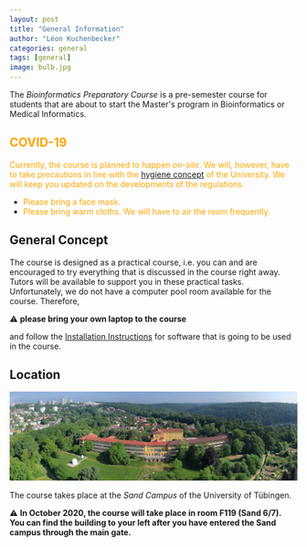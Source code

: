```yaml
---
layout: post
title: "General Information"
author: "Léon Kuchenbecker"
categories: general
tags: [general]
image: bulb.jpg
---
```


The *Bioinformatics Preparatory Course* is a pre-semester course for students
that are about to start the Master's program in Bioinformatics or Medical
Informatics.

## <span style="color:orange">COVID-19</span>

<span style="color:orange">Currently, the course is planned to happen *on-site*. We will, however, have to
take precautions in line with the [hygiene
concept](https://uni-tuebingen.de/universitaet/infos-zum-coronavirus/) of the
University. We will keep you updated on the developments of the regulations.</span>

- <span style="color:orange">Please bring a face mask.</span>
- <span style="color:orange">Please bring warm cloths. We will have to air the room frequently.</span>

## General Concept

The course is designed as a practical course, i.e. you can and are encouraged
to try everything that is discussed in the course right away. Tutors will be
available to support you in these practical tasks. Unfortunately, we do not
have a computer pool room available for the course. Therefore, 

⚠️ **please bring your own laptop to the course**

and follow the [Installation Instructions]() for software that is going to be used in the course.

## Location

![Sand](/assets/img/sand_wide.jpg)

The course takes place at the *Sand Campus* of the University of Tübingen.

⚠️ **In October 2020, the course will take place in room F119 (Sand 6/7). You
can find the building to your left after you have entered the Sand campus
through the main gate.**

